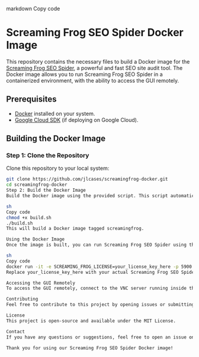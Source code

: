 markdown
Copy code
# Screaming Frog SEO Spider Docker Image

This repository contains the necessary files to build a Docker image for the [Screaming Frog SEO Spider](https://www.screamingfrog.co.uk/seo-spider/), a powerful and fast SEO site audit tool. The Docker image allows you to run Screaming Frog SEO Spider in a containerized environment, with the ability to access the GUI remotely.

## Prerequisites

- [Docker](https://www.docker.com/get-started) installed on your system.
- [Google Cloud SDK](https://cloud.google.com/sdk/docs/install) (if deploying on Google Cloud).

## Building the Docker Image

### Step 1: Clone the Repository

Clone this repository to your local system:

```sh
git clone https://github.com/jlcases/screamingfrog-docker.git
cd screamingfrog-docker
Step 2: Build the Docker Image
Build the Docker image using the provided script. This script automatically retrieves the latest version of Screaming Frog SEO Spider from the official website and builds the Docker image with it:

sh
Copy code
chmod +x build.sh
./build.sh
This will build a Docker image tagged screamingfrog.

Using the Docker Image
Once the image is built, you can run Screaming Frog SEO Spider using the following command:

sh
Copy code
docker run -it -e SCREAMING_FROG_LICENSE=your_license_key_here -p 5900:5900 screamingfrog
Replace your_license_key_here with your actual Screaming Frog SEO Spider license key. This will pass the license key to the Screaming Frog SEO Spider application inside the container, allowing it to run as a licensed version.

Accessing the GUI Remotely
To access the GUI remotely, connect to the VNC server running inside the container using a VNC client. The server is running on port 5900, and the password is set in the Dockerfile (default is 1234, change it to a secure password before building the image).

Contributing
Feel free to contribute to this project by opening issues or submitting pull requests for improvements and bug fixes.

License
This project is open-source and available under the MIT License.

Contact
If you have any questions or suggestions, feel free to open an issue on this repository.

Thank you for using our Screaming Frog SEO Spider Docker image!
